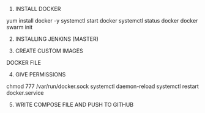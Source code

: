 1. INSTALL DOCKER

yum install docker -y
systemctl start docker
systemctl status docker
docker swarm init 

2. INSTALLING JENKINS (MASTER)

3. CREATE CUSTOM IMAGES

DOCKER FILE

4. GIVE PERMISSIONS

chmod 777 /var/run/docker.sock
systemctl daemon-reload
systemctl restart docker.service

5. WRITE COMPOSE FILE AND PUSH TO GITHUB
